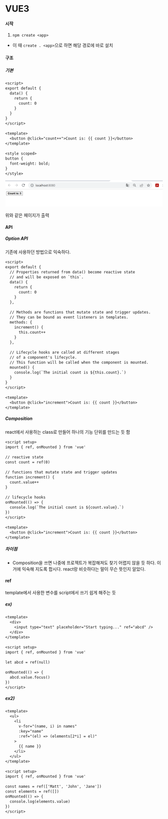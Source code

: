 # VUE3

#### 시작

1. `npm create <app>`

- 이 때 `create . <app>`으로 하면 해당 경로에 바로 설치



#### 구조

##### 기본

```vue
<script>
export default {
  data() {
    return {
      count: 0
    }
  }
}
</script>

<template>
  <button @click="count++">Count is: {{ count }}</button>
</template>

<style scoped>
button {
  font-weight: bold;
}
</style>
```

![image-20220710155959668](VUE3.assets/image-20220710155959668.png)

위와 같은 페이지가 출력



#### API

##### Option API

기존에 사용하던 방법으로 익숙하다.

```vue
<script>
export default {
  // Properties returned from data() become reactive state
  // and will be exposed on `this`.
  data() {
    return {
      count: 0
    }
  },

  // Methods are functions that mutate state and trigger updates.
  // They can be bound as event listeners in templates.
  methods: {
    increment() {
      this.count++
    }
  },

  // Lifecycle hooks are called at different stages
  // of a component's lifecycle.
  // This function will be called when the component is mounted.
  mounted() {
    console.log(`The initial count is ${this.count}.`)
  }
}
</script>

<template>
  <button @click="increment">Count is: {{ count }}</button>
</template>
```



##### Composition

react에서 사용하는 class로 만들어 하나의 기능 단위를 만드는 듯 함

```vue
<script setup>
import { ref, onMounted } from 'vue'

// reactive state
const count = ref(0)

// functions that mutate state and trigger updates
function increment() {
  count.value++
}

// lifecycle hooks
onMounted(() => {
  console.log(`The initial count is ${count.value}.`)
})
</script>

<template>
  <button @click="increment">Count is: {{ count }}</button>
</template>
```



##### 차이점

- Composition을 쓰면 나중에 프로젝트가 복잡해져도 찾기 어렵지 않을 듯 하다. 이거에 익숙해 지도록 합시다. react랑 비슷하다는 말이 무슨 뜻인지 알았다.





#### ref

template에서 사용한 변수를 script에서 쓰기 쉽게 해주는 듯

##### ex)

```vue
<template>
  <div>
    <input type="text" placeholder="Start typing..." ref="abcd" />
  </div>
</template>

<script setup>
import { ref, onMounted } from 'vue'

let abcd = ref(null)

onMounted(() => {
  abcd.value.focus()
})
</script>

```



##### ex2)

```vue
<template>
  <ul>
    <li
      v-for="(name, i) in names"
      :key="name"
      :ref="(el) => (elements[2*i] = el)"
    >
      {{ name }}
    </li>
  </ul>
</template>

<script setup>
import { ref, onMounted } from 'vue'

const names = ref(['Matt', 'John', 'Jane'])
const elements = ref([])
onMounted(() => {
  console.log(elements.value)
})
</script>
```

